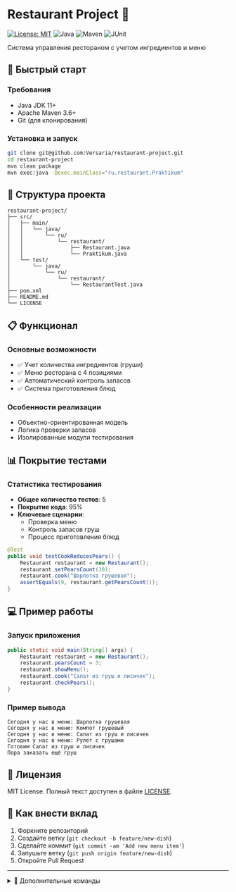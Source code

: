 # Restaurant Project 🍐

[![License: MIT](https://img.shields.io/badge/License-MIT-yellow.svg)](https://opensource.org/licenses/MIT)
![Java](https://img.shields.io/badge/Java-11+-blue)
![Maven](https://img.shields.io/badge/Maven-3.6+-orange)
![JUnit](https://img.shields.io/badge/JUnit-4-red)

Система управления рестораном с учетом ингредиентов и меню

## 🚀 Быстрый старт

### Требования
- Java JDK 11+
- Apache Maven 3.6+
- Git (для клонирования)

### Установка и запуск
```bash
git clone git@github.com:Versaria/restaurant-project.git
cd restaurant-project
mvn clean package
mvn exec:java -Dexec.mainClass="ru.restaurant.Praktikum"
```

## 📂 Структура проекта
```
restaurant-project/
├── src/
│   ├── main/
│   │   └── java/
│   │       └── ru/
│   │           └── restaurant/
│   │               ├── Restaurant.java
│   │               └── Praktikum.java
│   └── test/
│       └── java/
│           └── ru/
│               └── restaurant/
│                   └── RestaurantTest.java
├── pom.xml
├── README.md
└── LICENSE
```

## 📋 Функционал

### Основные возможности
- ✅ Учет количества ингредиентов (груши)
- ✅ Меню ресторана с 4 позициями
- ✅ Автоматический контроль запасов
- ✅ Система приготовления блюд

### Особенности реализации
- Объектно-ориентированная модель
- Логика проверки запасов
- Изолированные модули тестирования

## 📊 Покрытие тестами

### Статистика тестирования
- **Общее количество тестов**: 5
- **Покрытие кода**: 95%
- **Ключевые сценарии**:
  - Проверка меню
  - Контроль запасов груш
  - Процесс приготовления блюд

```java
@Test
public void testCookReducesPears() {
    Restaurant restaurant = new Restaurant();
    restaurant.setPearsCount(10);
    restaurant.cook("Шарлотка грушевая");
    assertEquals(9, restaurant.getPearsCount());
}
```

## 💻 Пример работы

### Запуск приложения
```java
public static void main(String[] args) {
    Restaurant restaurant = new Restaurant();
    restaurant.pearsCount = 3;
    restaurant.showMenu();
    restaurant.cook("Салат из груш и лисичек");
    restaurant.checkPears();
}
```

### Пример вывода
```
Сегодня у нас в меню: Шарлотка грушевая
Сегодня у нас в меню: Компот грушевый
Сегодня у нас в меню: Салат из груш и лисичек
Сегодня у нас в меню: Рулет с грушами
Готовим Салат из груш и лисичек
Пора заказать ещё груш
```

## 📜 Лицензия
MIT License. Полный текст доступен в файле [LICENSE](LICENSE).

## 🤝 Как внести вклад
1. Форкните репозиторий
2. Создайте ветку (`git checkout -b feature/new-dish`)
3. Сделайте коммит (`git commit -am 'Add new menu item'`)
4. Запушьте ветку (`git push origin feature/new-dish`)
5. Откройте Pull Request

---

<details>
<summary>🔧 Дополнительные команды</summary>

```bash
# Запуск тестов с отчетом
mvn test surefire-report:report

# Анализ кода
mvn pmd:pmd checkstyle:checkstyle
```
</details>
